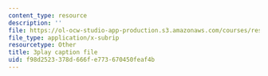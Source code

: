 ```yaml
---
content_type: resource
description: ''
file: https://ol-ocw-studio-app-production.s3.amazonaws.com/courses/res-10-001-making-science-and-engineering-pictures-a-practical-guide-to-presenting-your-work-spring-2016/f98d2523378d666fe773670450feaf4b_ox0-ancvQ5g.srt
file_type: application/x-subrip
resourcetype: Other
title: 3play caption file
uid: f98d2523-378d-666f-e773-670450feaf4b
---
```

